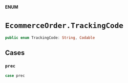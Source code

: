**ENUM**

# `EcommerceOrder.TrackingCode`

```swift
public enum TrackingCode: String, Codable
```

## Cases
### `prec`

```swift
case prec
```
